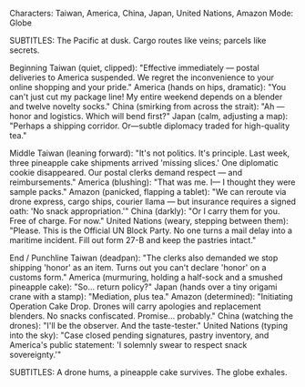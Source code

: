 Characters: Taiwan, America, China, Japan, United Nations, Amazon
Mode: Globe

SUBTITLES: The Pacific at dusk. Cargo routes like veins; parcels like secrets.

Beginning
Taiwan (quiet, clipped): "Effective immediately — postal deliveries to America suspended. We regret the inconvenience to your online shopping and your pride."
America (hands on hips, dramatic): "You can't just cut my package line! My entire weekend depends on a blender and twelve novelty socks."
China (smirking from across the strait): "Ah — honor and logistics. Which will bend first?"
Japan (calm, adjusting a map): "Perhaps a shipping corridor. Or—subtle diplomacy traded for high-quality tea."

Middle
Taiwan (leaning forward): "It's not politics. It's principle. Last week, three pineapple cake shipments arrived 'missing slices.' One diplomatic cookie disappeared. Our postal clerks demand respect — and reimbursements."
America (blushing): "That was me. I— I thought they were sample packs."
Amazon (panicked, flapping a tablet): "We can reroute via drone express, cargo ships, courier llama — but insurance requires a signed oath: 'No snack appropriation.'"
China (darkly): "Or I carry them for you. Free of charge. For now."
United Nations (weary, stepping between them): "Please. This is the Official UN Block Party. No one turns a mail delay into a maritime incident. Fill out form 27-B and keep the pastries intact."

End / Punchline
Taiwan (deadpan): "The clerks also demanded we stop shipping 'honor' as an item. Turns out you can't declare 'honor' on a customs form."
America (murmuring, holding a half-sock and a smushed pineapple cake): "So… return policy?"
Japan (hands over a tiny origami crane with a stamp): "Mediation, plus tea."
Amazon (determined): "Initiating Operation Cake Drop. Drones will carry apologies and replacement blenders. No snacks confiscated. Promise… probably."
China (watching the drones): "I'll be the observer. And the taste-tester."
United Nations (typing into the sky): "Case closed pending signatures, pastry inventory, and America's public statement: 'I solemnly swear to respect snack sovereignty.'"

SUBTITLES: A drone hums, a pineapple cake survives. The globe exhales.
